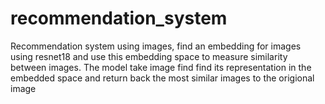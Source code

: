 # recommendation_system
Recommendation system using images, find an embedding for images using resnet18 and use this embedding space to measure similarity between images. The model take image find find its representation in the embedded space and return back the most similar images to the origional image
